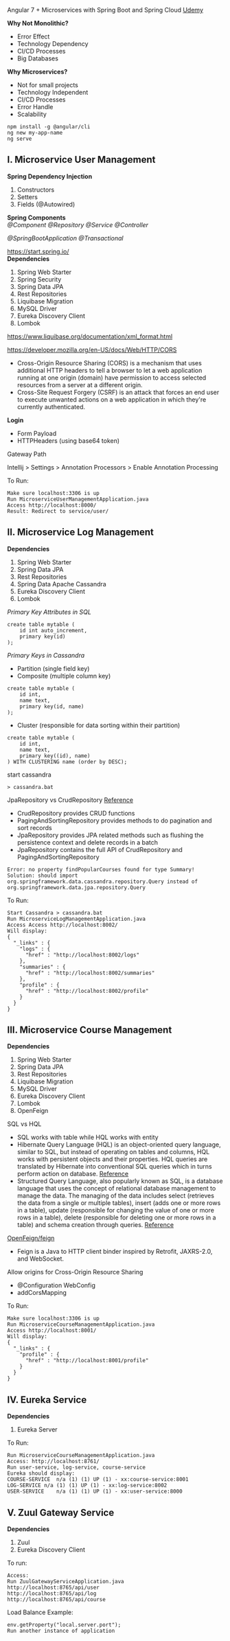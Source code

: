 Angular 7 + Microservices with Spring Boot and Spring Cloud
[Udemy](https://www.udemy.com/angular-7-microservices-with-spring-boot-and-spring-cloud/)

**Why Not Monolithic?**
- Error Effect
- Technology Dependency
- CI/CD Processes
- Big Databases

**Why Microservices?**
- Not for small projects
- Technology Independent
- CI/CD Processes
- Error Handle
- Scalability

```
npm install -g @angular/cli
ng new my-app-name
ng serve
```
 
## I. Microservice User Management
  
**Spring Dependency Injection**
1. Constructors
2. Setters
3. Fields (@Autowired)

**Spring Components**  
*@Component @Repository @Service @Controller*

*@SpringBootApplication*
*@Transactional*

https://start.spring.io/  
**Dependencies**
1. Spring Web Starter
2. Spring Security
3. Spring Data JPA
4. Rest Repositories
5. Liquibase Migration
6. MySQL Driver
7. Eureka Discovery Client
8. Lombok

https://www.liquibase.org/documentation/xml_format.html 

https://developer.mozilla.org/en-US/docs/Web/HTTP/CORS

- Cross-Origin Resource Sharing (CORS) is a mechanism that uses additional HTTP headers to tell a browser to let a web application running at one origin (domain) have permission to access selected resources from a server at a different origin.
- Cross-Site Request Forgery (CSRF) is an attack that forces an end user to execute unwanted actions on a web application in which they're currently authenticated. 

**Login**
- Form Payload
- HTTPHeaders (using base64 token)

Gateway Path


Intellij > Settings > Annotation Processors > Enable Annotation Processing

To Run:
```
Make sure localhost:3306 is up
Run MicroserviceUserManagementApplication.java
Access http://localhost:8000/
Result: Redirect to service/user/
```

## II. Microservice Log Management
**Dependencies**
1. Spring Web Starter
2. Spring Data JPA
3. Rest Repositories
4. Spring Data Apache Cassandra
5. Eureka Discovery Client
6. Lombok

*Primary Key Attributes in SQL*
```
create table mytable (
	id int auto_increment,
	primary key(id)
);
```

*Primary Keys in Cassandra*
- Partition (single field key)
- Composite (multiple column key)
```
create table mytable (
	id int,
	name text,
	primary key(id, name)
);
```
- Cluster (responsible for data sorting within their partition)
```
create table mytable (
	id int,
	name text,
	primary key((id), name)	
) WITH CLUSTERING name (order by DESC); 
```

start cassandra
```
> cassandra.bat
```

JpaRepository vs CrudRepository [Reference](https://www.baeldung.com/spring-data-repositories)
- CrudRepository provides CRUD functions
- PagingAndSortingRepository provides methods to do pagination and sort records
- JpaRepository provides JPA related methods such as flushing the persistence context and delete records in a batch
- JpaRepository contains the full API of CrudRepository and PagingAndSortingRepository

```
Error: no property findPopularCourses found for type Summary!
Solution: should import org.springframework.data.cassandra.repository.Query instead of org.springframework.data.jpa.repository.Query
```

To Run:
```
Start Cassandra > cassandra.bat
Run MicroserviceLogManagementApplication.java
Access Access http://localhost:8002/
Will display:
{
  "_links" : {
    "logs" : {
      "href" : "http://localhost:8002/logs"
    },
    "summaries" : {
      "href" : "http://localhost:8002/summaries"
    },
    "profile" : {
      "href" : "http://localhost:8002/profile"
    }
  }
}
```


## III. Microservice Course Management
**Dependencies**
1. Spring Web Starter
2. Spring Data JPA
3. Rest Repositories
4. Liquibase Migration
5. MySQL Driver
6. Eureka Discovery Client
7. Lombok
8. OpenFeign

SQL vs HQL
- SQL works with table while HQL works with entity
- Hibernate Query Language (HQL) is an object-oriented query language, similar to SQL, but instead of operating on tables and columns, HQL works with persistent objects and their properties. HQL queries are translated by Hibernate into conventional SQL queries which in turns perform action on database. [Reference](https://www.quora.com/What-are-the-key-differences-between-SQL-Query-and-Hibernate-Query-Language-HQL)
- Structured Query Language, also popularly known as SQL, is a database language that uses the concept of relational database management to manage the data.  The managing of the data includes select (retrieves the data from a single or multiple tables), insert (adds one or more rows in a table), update (responsible for changing the value of one or more rows in a table), delete (responsible for deleting one or more rows in a table) and schema creation through queries. [Reference](http://www.differencebetween.net/technology/software-technology/difference-between-sql-and-hql/)

[OpenFeign/feign](https://github.com/OpenFeign/feign)
- Feign is a Java to HTTP client binder inspired by Retrofit, JAXRS-2.0, and WebSocket.

Allow origins for Cross-Origin Resource Sharing
- @Configuration WebConfig
- addCorsMapping

To Run:
```
Make sure localhost:3306 is up
Run MicroserviceCourseManagementApplication.java
Access http://localhost:8001/
Will display:
{
  "_links" : {
    "profile" : {
      "href" : "http://localhost:8001/profile"
    }
  }
}
```

## IV. Eureka Service
**Dependencies**
1. Eureka Server

To Run:
```
Run MicroserviceCourseManagementApplication.java
Access: http://localhost:8761/
Run user-service, log-service, course-service
Eureka should display:
COURSE-SERVICE	n/a (1)	(1)	UP (1) - xx:course-service:8001
LOG-SERVICE	n/a (1)	(1)	UP (1) - xx:log-service:8002
USER-SERVICE	n/a (1)	(1)	UP (1) - xx:user-service:8000
```

## V. Zuul Gateway Service
**Dependencies**
1. Zuul
2. Eureka Discovery Client

To run:
```
Access:
Run ZuulGatewayServiceApplication.java
http://localhost:8765/api/user
http://localhost:8765/api/log
http://localhost:8765/api/course
```

Load Balance Example:
```
env.getProperty("local.server.port");
Run another instance of application
```

